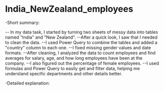 # India_NewZealand_employees
-Short summary:

-- In my data task, I started by turning two sheets of messy data into tables named "India" and "New Zealand".
--After a quick look, I saw that I needed to clean the data. 
--I used Power Query to combine the tables and added a "country" column to each one. 
--I fixed missing gender values and date formats. 
--After cleaning, I analyzed the data to count employees and find averages for salary, age, and how long employees have been at the company.
--I also figured out the percentage of female employees. 
--I used formulas and Power Query to easily get and filter data, helping me understand specific departments and other details better.

-Detailed explanation:


